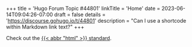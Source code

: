 +++
title = 'Hugo Forum Topic #44801'
linkTitle = 'Home'
date = 2023-06-14T09:04:26-07:00
draft = false
details = 'https://discourse.gohugo.io/t/44801'
description = "Can I use a shortcode within Markdown link text?"
+++

Check out the [{{< abbr "html" >}} standard](https://html.spec.whatwg.org/multipage/).
